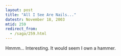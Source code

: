 ```yaml
---
layout: post
title: "All I See Are Nails..."
datestr: November 18, 2003
mtid: 259
redirect_from:
  - /saga/259.html
---
```


Hmmm...  Interesting.  It would seem I own a hammer.

